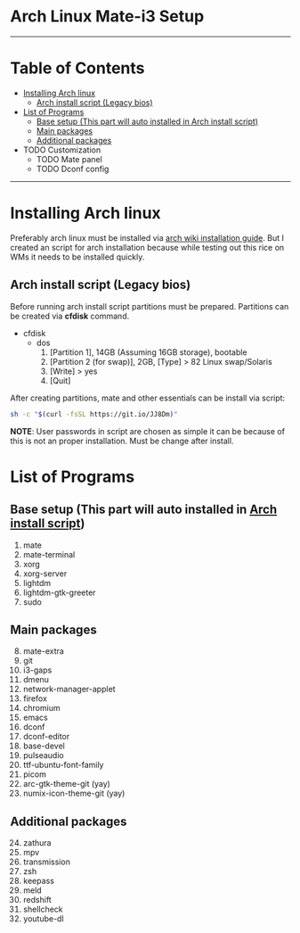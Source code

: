 # Arch Linux Mate-i3 Setup

---

# Table of Contents

- [Installing Arch linux](#installing-arch-linux)
  - [Arch install script (Legacy bios)](#arch-install-script-legacy-bios)
- [List of Programs](#list-of-programs)
  - [Base setup (This part will auto installed in Arch install script)](#base-setup-this-part-will-auto-installed-in-arch-install-script)
  - [Main packages](#main-packages)
  - [Additional packages](#additional-packages)
- TODO Customization
  - TODO Mate panel
  - TODO Dconf config

---

# Installing Arch linux

Preferably arch linux must be installed via [arch wiki installation guide](https://wiki.archlinux.org/index.php/installation_guide). But I created an script for arch installation because while testing out this rice on WMs it needs to be installed quickly.

## Arch install script (Legacy bios)

Before running arch install script partitions must be prepared. Partitions can be created via **cfdisk** command.

- cfdisk
  - dos
    1. [Partition 1], 14GB (Assuming 16GB storage), bootable
    2. [Partition 2 (for swap)], 2GB, [Type] > 82 Linux swap/Solaris
    3. [Write] > yes
    4. [Quit]

After creating partitions, mate and other essentials can be install via script:

```sh
sh -c "$(curl -fsSL https://git.io/JJ8Dm)"
```

**NOTE**: User passwords in script are chosen as simple it can be because of this is not an proper installation. Must be change after install.

# List of Programs

## Base setup (This part will auto installed in [Arch install script](#arch-install-script-legacy-bios))

1. mate
2. mate-terminal
3. xorg
4. xorg-server
5. lightdm
6. lightdm-gtk-greeter
7. sudo

## Main packages

8. mate-extra
9. git
10. i3-gaps
11. dmenu
12. network-manager-applet
13. firefox
14. chromium
15. emacs
16. dconf
17. dconf-editor
18. base-devel
19. pulseaudio
20. ttf-ubuntu-font-family
21. picom
22. arc-gtk-theme-git (yay)
23. numix-icon-theme-git (yay)

## Additional packages

24. zathura
25. mpv
26. transmission
27. zsh
28. keepass
29. meld
30. redshift
31. shellcheck
32. youtube-dl
